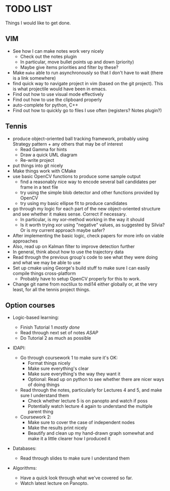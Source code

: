 # TODO LIST

Things I would like to get done.

## VIM

* See how I can make notes work very nicely
	* Check out the notes plugin
	* In particular, move bullet points up and down (priority)
	* Maybe give items priorities and filter by these? 
* Make `make` able to run asynchronously so that I don't have to wait
(there is a link somewhere)
* find quick way to navigate project in vim (based on the git project).
This is what projectile would have been in emacs.
* Find out how to use visual mode effectively
* Find out how to use the clipboard properly
* auto-complete for python, C++
* Find out how to quickly go to files I use often (registers? Notes
plugin?)

## Tennis

* produce object-oriented ball tracking framework, probably using
Strategy pattern + any others that may be of interest
	* Read Gamma for hints
	* Draw a quick UML diagram
	* Re-write project
* put things into git nicely
* Make things work with CMake
* use basic OpenCV functions to produce some sample output
	* find a reasonably nice way to encode several ball candidates
	per frame in a text file
	* try using the simple blob detector and other functions
	provided by OpenCV
	* try using my basic ellipse fit to produce candidates
* go through my logic for each part of the new object-oriented structure
and see whether it makes sense. Correct if necessary.
	* In particular, is my xor-method working in the way it should
	* Is it worth trying xor using "negative" values, as suggested
	by Silvia? Or is my current approach maybe safer?
* After implementing the basic logic, check papers for more info on
viable approaches
* Also, read up on Kalman filter to improve detection further
* In general, think about how to use the trajectory data
* Read through the previous group's code to see what they were doing and
what we may be able to use
* Set up cmake using George's build stuff to make sure I can easily
compile things cross-platform
	* Probably have to setup OpenCV properly for this to work.
* Change git name from noctilux to mdi14 either globally or, at the very
least, for all the tennis project things.

## Option courses

* Logic-based learning:
	* Finish Tutorial 1 _mostly done_
	* Read through next set of notes _ASAP_
	* Do Tutorial 2 as much as possible

* IDAPI:
	* Go through coursework 1 to make sure it's OK:
		* Format things nicely
		* Make sure everything's clear
		* Make sure everything's the way they want it
		* Optional: Read up on python to see whether there are nicer
		ways of doing things
	* Read through the notes, particularly for Lectures 4 and 5, and make
	sure I understand them
		* Check whether lecture 5 is on panopto and watch if poss
		* Potentially watch lecture 4 again to understand the multiple
		parent thing
	* Coursework 2:
		* Make sure to cover the case of independent nodes
		* Make the results print nicely
		* Beautify and clean up my hand-drawn graph somewhat and make it
		a little clearer how I produced it

* Databases:
	* Read through slides to make sure I understand them

* Algorithms:
	* Have a quick look through what we've covered so far.
	* Watch latest lecture on Panopto.
	


